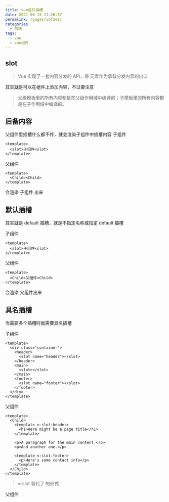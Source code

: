 ```yaml
---
title: vue组件插槽
date: 2021-06-15 11:26:57
permalink: /pages/5bf2e1/
categories:
  - 前端
tags:
  - vue
  - vue组件
---
```

## slot
> Vue 实现了一套内容分发的 API，将 <slot> 元素作为承载分发内容的出口

其实就是可以在组件上添加内容，不过要注意

> 父级模板里的所有内容都是在父级作用域中编译的；子模板里的所有内容都是在子作用域中编译的。

## 后备内容
父组件里插槽什么都不传，就会渲染子组件中插槽内容
子组件
```vue
<template>
  <slot>子组件<slot>
</template>
```
父组件
```vue
<template>
  <Child><Child>
</template>
```
会渲染 子组件 出来

## 默认插槽
其实就是 default 插槽，就是不指定名称或指定 default 插槽

子组件
```vue
<template>
  <slot>子组件<slot>
</template>
```
父组件
```vue
<template>
  <Child>父组件<Child>
</template>
```
会渲染 父组件出来

## 具名插槽
当需要多个插槽时就需要具名插槽

子组件
```vue
<template>
  <div class="container">
    <header>
      <slot name="header"></slot>
    </header>
    <main>
      <slot></slot>
    </main>
    <footer>
      <slot name="footer"></slot>
    </footer>
  </div>
</template>
```
父组件
```vue
<template>
  <Child>
    <template v-slot:header>
      <h1>Here might be a page title</h1>
    </template>

    <p>A paragraph for the main content.</p>
    <p>And another one.</p>

    <template v-slot:footer>
      <p>Here's some contact info</p>
    </template>
  </Child>
</template>
```
> v-slot 替代了 <slot name=""></slot> 的形式

父组件 <template> 元素中的所有内容都将会被传入相应的插槽。任何没有被包裹在带有 v-slot 的 <template> 中的内容都会被视为默认插槽的内容。

## 作用域插槽
> v2.6 版本废弃 slot-scope，使用 v-slot:prop 的方式代替

子组件
```vue
<span>
  <slot v-bind:user="user">
    {{ user.lastName }}
  </slot>
</span>
```
父组件
```vue
<Child>
  <template v-slot:default="slotProps">
    {{ slotProps.user.firstName }}
  </template>
</Child>
```

## 独占默认插槽的缩写语法
> 默认插槽的缩写语法不能和具名插槽混用，因为它会导致作用域不明确，需要指定 default 插槽
```vue
<Child>
  <template v-slot:default="slotProps">
    {{ slotProps.user.firstName }}
  </template>

  <template v-slot:other="otherSlotProps">
    ...
  </template>
</Child>
```

### 解构插槽 Prop
使用解构插槽 Prop 更加优雅
```vue
<Child v-slot="{ user = { firstName: 'Guest' } }">
  {{ user.firstName }}
</Child>
```
还可以指定后备内容，防止 prop 为 undefined

## 总结
- 首先在子组件的slot上动态绑定一个值( :key='value')
- 然后在父组件通过v-slot : name = ‘values ’的方式将这个值赋值给 values
- 最后通过{{ values.key }}的方式获取数据